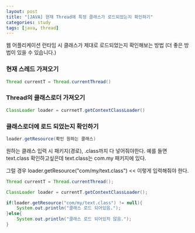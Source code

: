 ```yaml
---
layout: post
title: "[JAVA] 현재 Thread에 특정 클래스가 로드되었는지 확인하기"
categories: study
tags: [java, thread]
---
```


웹 어플리케이션 런타임 시 클래스가 제대로 로드되었는지 확인해보는 방법 (더 좋은 방법이 있을 수 있습니다.)

### 현재 스레드 가져오기
```java
Thread currentT = Thread.currentThread()
```
 
### Thread의 클래스로더 가져오기
```java
ClassLoader loader = currnetT.getContextClassLoader()
```
 

### 클래스로더에 로드 되었는지 확인하기
```java
loader.getResource(확인 원하는 클래스)
```
 

원하는 클래스 입력 시 패키지(경로), .class까지 다 넣어줘야한다.
예를 들면 text.class 확인하고싶은데 text.class는 com.my 패키지에 있다.


그럴 경우 loader.getResource("com/my/text.class") << 이렇게 입력해줘야 한다.

```java
Thread currentT = Thread.currentThread();

ClassLoader loader = currentT.getContextClassLoader();

if(loader.getResource("com/my/text.class") != null){
	System.out.println("클래스 로드 되어있음.");
}else{
	System.out.println("클래스 로드 되어있지 않음.");
}
```

